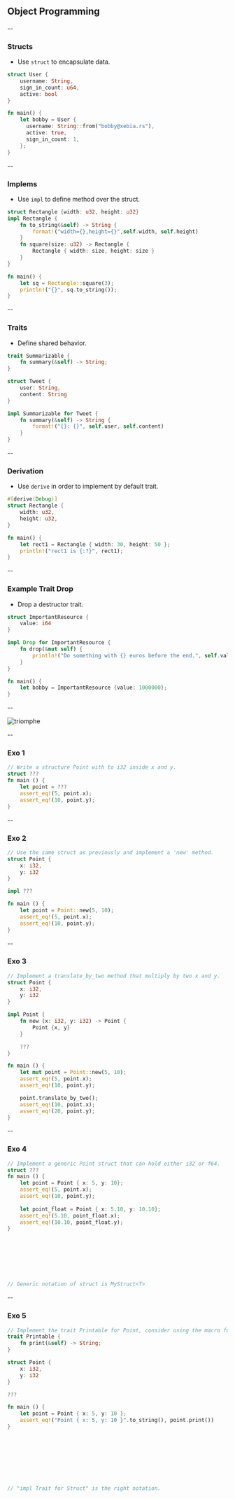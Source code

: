 ## Object Programming

--

### Structs

* Use `````struct````` to encapsulate data.

````rust
struct User {
    username: String,
    sign_in_count: u64,
    active: bool
}

fn main() {
    let bobby = User { 
      username: String::from("bobby@xebia.rs"),
      active: true,
      sign_in_count: 1,
    };
}
````

--

### Implems

* Use ```impl``` to define method over the struct.

````rust
struct Rectangle {width: u32, height: u32}
impl Rectangle {
    fn to_string(&self) -> String {
        format!("width={},height={}",self.width, self.height)
    }
    fn square(size: u32) -> Rectangle {
        Rectangle { width: size, height: size }
    }
}

fn main() {
    let sq = Rectangle::square(3);
    println!("{}", sq.to_string());
}
````

--

### Traits

* Define shared behavior.

````rust
trait Summarizable {
    fn summary(&self) -> String;
}

struct Tweet {
    user: String, 
    content: String
}

impl Summarizable for Tweet {
    fn summary(&self) -> String {
        format!("{}: {}", self.user, self.content)
    }
}
````

--

### Derivation

* Use ````derive```` in order to implement by default trait.

````rust
#[derive(Debug)]
struct Rectangle {
    width: u32,
    height: u32,
}

fn main() {
    let rect1 = Rectangle { width: 30, height: 50 };
    println!("rect1 is {:?}", rect1);
}
````

--

### Example Trait Drop

* Drop a destructor trait.

````rust
struct ImportantResource {
    value: i64
}

impl Drop for ImportantResource {
    fn drop(&mut self) {
        println!("Do something with {} euros before the end.", self.value);
    }
}

fn main() {
    let bobby = ImportantResource {value: 1000000};
}
````

--

![triomphe](https://xebia-france.github.io/xke-rs/images/triomphe.png) <!-- .element: class="borderless medium" -->

--

### Exo 1

```rust
// Write a structure Point with to i32 inside x and y.
struct ???
fn main () {
    let point = ???
    assert_eq!(5, point.x);
    assert_eq!(10, point.y);
}

```

--

### Exo 2

```rust
// Use the same struct as previously and implement a 'new' method.
struct Point {
    x: i32,
    y: i32
}

impl ???

fn main () {
    let point = Point::new(5, 10);
    assert_eq!(5, point.x);
    assert_eq!(10, point.y);
}

```

--

### Exo 3

```rust
// Implement a translate_by_two method that multiply by two x and y.
struct Point {
    x: i32,
    y: i32
}

impl Point {
    fn new (x: i32, y: i32) -> Point {
        Point {x, y}
    }

    ???
}

fn main () {
    let mut point = Point::new(5, 10);
    assert_eq!(5, point.x);
    assert_eq!(10, point.y);

    point.translate_by_two();
    assert_eq!(10, point.x);
    assert_eq!(20, point.y);
}

```

--

### Exo 4

```rust
// Implement a generic Point struct that can hold either i32 or f64.
struct ???
fn main () {
    let point = Point { x: 5, y: 10};
    assert_eq!(5, point.x);
    assert_eq!(10, point.y);    
    
    let point_float = Point { x: 5.10, y: 10.10};
    assert_eq!(5.10, point_float.x);
    assert_eq!(10.10, point_float.y);
}








// Generic notation of struct is MyStruct<T>

```

--

### Exo 5

```rust
// Implement the trait Printable for Point, consider using the macro format! to create the String.
trait Printable {
    fn print(&self) -> String;
}

struct Point {
    x: i32,
    y: i32
}

???

fn main () {
    let point = Point { x: 5, y: 10 };
    assert_eq!("Point { x: 5, y: 10 }".to_string(), point.print())
}









// "impl Trait for Struct" is the right notation.

```
